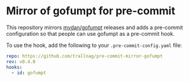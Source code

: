 # Mirror of gofumpt for pre-commit

This repository mirrors [mvdan/gofumpt](https://github.com/mvdan/gofumpt)
releases and adds a pre-commit configuration so that people can use gofumpt
as a pre-commit hook.

To use the hook, add the following to your `.pre-commit-config.yaml` file:

```yaml
repo: https://github.com/trallnag/pre-commit-mirror-gofumpt
rev: v0.4.0
hooks:
  - id: gofumpt
```
